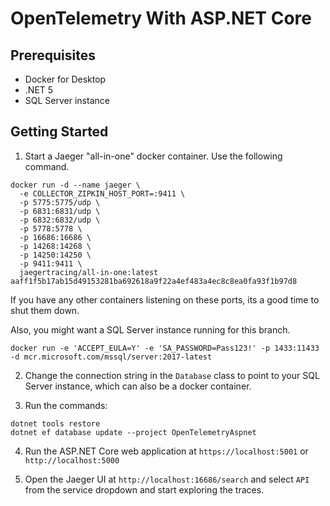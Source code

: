 # OpenTelemetry With ASP.NET Core

## Prerequisites

- Docker for Desktop
- .NET 5
- SQL Server instance

## Getting Started

1. Start a Jaeger "all-in-one" docker container. Use the following command.

```
docker run -d --name jaeger \
  -e COLLECTOR_ZIPKIN_HOST_PORT=:9411 \
  -p 5775:5775/udp \
  -p 6831:6831/udp \
  -p 6832:6832/udp \
  -p 5778:5778 \
  -p 16686:16686 \
  -p 14268:14268 \
  -p 14250:14250 \
  -p 9411:9411 \
  jaegertracing/all-in-one:latest
aaff1f5b17ab15d49153281ba692618a9f22a4ef483a4ec8c8ea0fa93f1b97d8
```

If you have any other containers listening on these ports, its a good time to shut them down.

Also, you might want a SQL Server instance running for this branch.

```
docker run -e 'ACCEPT_EULA=Y' -e 'SA_PASSWORD=Pass123!' -p 1433:11433 -d mcr.microsoft.com/mssql/server:2017-latest
```

2. Change the connection string in the `Database` class to point to your SQL Server instance, which can also be a docker container.

3. Run the commands:

```
dotnet tools restore
dotnet ef database update --project OpenTelemetryAspnet
```

4. Run the ASP.NET Core web application at `https://localhost:5001` or `http://localhost:5000`

5. Open the Jaeger UI at `http://localhost:16686/search` and select `API` from the service dropdown and start exploring the traces.

